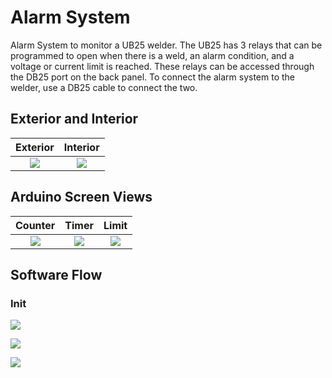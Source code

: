 # Alarm System
Alarm System to monitor a UB25 welder. The UB25 has 3 relays that can be programmed to open when there is a weld, an alarm condition, and a voltage or current limit is reached. These relays can be accessed through the DB25 port on the back panel. To connect the alarm system to the welder, use a DB25 cable to connect the two.

## Exterior and Interior
Exterior                   |  Interior
:-------------------------:|:-------------------------:
![](https://user-images.githubusercontent.com/25444917/76384439-14f42480-631c-11ea-9c2f-55095ebe120d.png)  |  ![](https://user-images.githubusercontent.com/25444917/76384459-22a9aa00-631c-11ea-99c3-4793d0ff4cec.png)


## Arduino Screen Views
Counter | Timer | Limit
:-------------------------:|:-------------------------:|:-------------------------:
![](https://user-images.githubusercontent.com/25444917/76385579-46baba80-631f-11ea-8842-561132f0fade.png)  |  ![](https://user-images.githubusercontent.com/25444917/76385568-43273380-631f-11ea-810c-a41053276cf7.png) | ![](https://user-images.githubusercontent.com/25444917/76385575-46222400-631f-11ea-969a-39a745b4a3c9.png)

## Software Flow
### Init
![](https://user-images.githubusercontent.com/25444917/76386415-b467e600-6321-11ea-9688-f4d881fe721b.JPG)

![](https://user-images.githubusercontent.com/25444917/76386418-b5991300-6321-11ea-89a3-6e88876ae26d.JPG)

![](https://user-images.githubusercontent.com/25444917/76386420-b631a980-6321-11ea-93e1-0bc33f7585d6.JPG)
